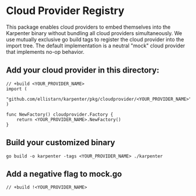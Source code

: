 # Cloud Provider Registry
This package enables cloud providers to embed themselves into the Karpenter binary without bundling all cloud providers simultaneously. We use mutually exclusive go build tags to register the cloud provider into the import tree. The default implementation is a neutral "mock" cloud provider that implements no-op behavior.

## Add your cloud provider in this directory:
```
// +build <YOUR_PROVIDER_NAME>
import (
	"github.com/ellistarn/karpenter/pkg/cloudprovider/<YOUR_PROVIDER_NAME>"
)

func NewFactory() cloudprovider.Factory {
	return <YOUR_PROVIDER_NAME>.NewFactory()
}
```

## Build your customized binary
```
go build -o karpenter -tags <YOUR_PROVIDER_NAME> ./karpenter
```

## Add a negative flag to mock.go
```
// +build !<YOUR_PROVIDER_NAME>
```
